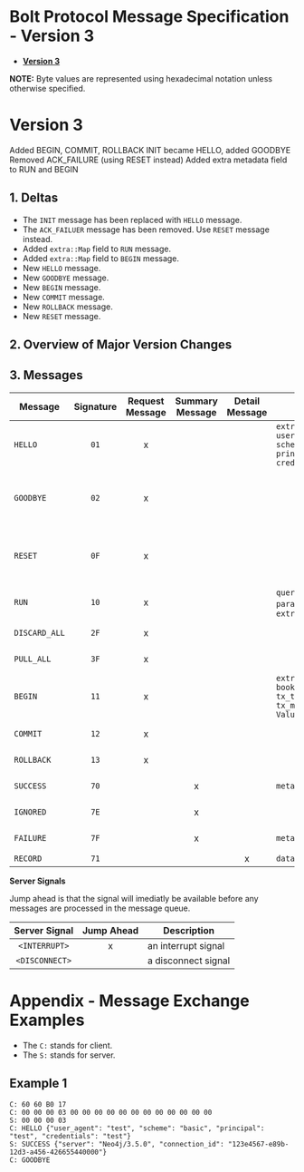 # Bolt Protocol Message Specification - Version 3

* [**Version 3**](#version-3)


**NOTE:** Byte values are represented using hexadecimal notation unless otherwise specified.


# Version 3

Added BEGIN, COMMIT, ROLLBACK
INIT became HELLO, added GOODBYE
Removed ACK_FAILURE (using RESET instead)
Added extra metadata field to RUN and BEGIN

## 1. Deltas

* The `INIT` message has been replaced with `HELLO` message.
* The `ACK_FAILUER` message has been removed. Use `RESET` message instead.
* Added `extra::Map` field to `RUN` message.
* Added `extra::Map` field to `BEGIN` message.
* New `HELLO` message.
* New `GOODBYE` message.
* New `BEGIN` message.
* New `COMMIT` message.
* New `ROLLBACK` message.
* New `RESET` message.

## 2. Overview of Major Version Changes



## 3. Messages

| Message       | Signature | Request Message | Summary Message | Detail Message | Fields                                                                                                            | Description                                             |
|---------------|:---------:|:---------------:|:---------------:|:--------------:|-------------------------------------------------------------------------------------------------------------------|---------------------------------------------------------|
| `HELLO`       | `01`      | x               |                 |                | `extra::Map( user_agent::String, scheme::String, principal::String, credentials::String)`                         | initialize connection                                   |
| `GOODBYE`     | `02`      | x               |                 |                |                                                                                                                   | close the connection, triggers a `<DISCONNECT>` signal  |
| `RESET`       | `0F`      | x               |                 |                |                                                                                                                   | reset the connection, triggers a `<INTERRUPT>` signal   |
| `RUN`         | `10`      | x               |                 |                | `query::String`, `parameters::Map`, `extra::Map`                                                                                | execute a query                                         |
| `DISCARD_ALL` | `2F`      | x               |                 |                |                                                                                                                   | discard all records                                     |
| `PULL_ALL`    | `3F`      | x               |                 |                |                                                                                                                   | fetch all records                                       |
| `BEGIN`       | `11`      | x               |                 |                | `extra::Map( bookmarks::List<String>, tx_timeout::Integer, tx_metadata::Map<String, Value>, mode::String)`        | begin a new transaction                                 |
| `COMMIT`      | `12`      | x               |                 |                |                                                                                                                   | commit a transaction                                    |
| `ROLLBACK`    | `13`      | x               |                 |                |                                                                                                                   | rollback a transaction                                  |
| `SUCCESS`     | `70`      |                 | x               |                | `metadata::Map`                                                                                                   | request succeeded                                       |
| `IGNORED`     | `7E`      |                 | x               |                |                                                                                                                   | request was ignored                                     |
| `FAILURE`     | `7F`      |                 | x               |                | `metadata::Map`                                                                                                   | request failed                                          |
| `RECORD`      | `71`      |                 |                 | x              | `data::List`                                                                                                      | data values                                             |




**Server Signals**

Jump ahead is that the signal will imediatly be available before any messages are processed in the message queue.

| Server Signal   | Jump Ahead | Description            |
|:---------------:|:----------:|------------------------|
| `<INTERRUPT>`   | x          | an interrupt signal    |
| `<DISCONNECT>`  |            | a disconnect signal    |



# Appendix - Message Exchange Examples

* The `C:` stands for client.
* The `S:` stands for server.


## Example 1

```
C: 60 60 B0 17
C: 00 00 00 03 00 00 00 00 00 00 00 00 00 00 00 00
S: 00 00 00 03
C: HELLO {"user_agent": "test", "scheme": "basic", "principal": "test", "credentials": "test"}
S: SUCCESS {"server": "Neo4j/3.5.0", "connection_id": "123e4567-e89b-12d3-a456-426655440000"}
C: GOODBYE
```